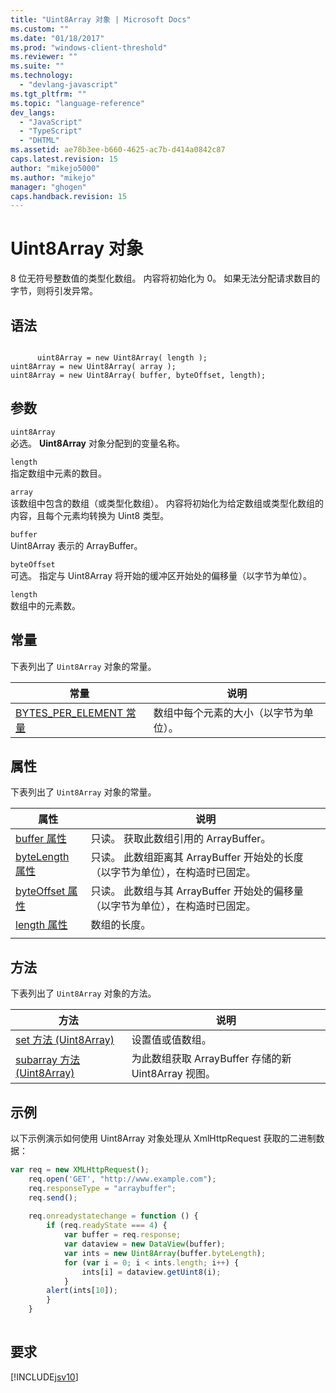 ```yaml
---
title: "Uint8Array 对象 | Microsoft Docs"
ms.custom: ""
ms.date: "01/18/2017"
ms.prod: "windows-client-threshold"
ms.reviewer: ""
ms.suite: ""
ms.technology: 
  - "devlang-javascript"
ms.tgt_pltfrm: ""
ms.topic: "language-reference"
dev_langs: 
  - "JavaScript"
  - "TypeScript"
  - "DHTML"
ms.assetid: ae78b3ee-b660-4625-ac7b-d414a0842c87
caps.latest.revision: 15
author: "mikejo5000"
ms.author: "mikejo"
manager: "ghogen"
caps.handback.revision: 15
---
```

# Uint8Array 对象
8 位无符号整数值的类型化数组。  内容将初始化为 0。  如果无法分配请求数目的字节，则将引发异常。  
  
## 语法  
  
```  
  
      uint8Array = new Uint8Array( length );  
uint8Array = new Uint8Array( array );  
uint8Array = new Uint8Array( buffer, byteOffset, length);  
```  
  
## 参数  
 `uint8Array`  
 必选。  **Uint8Array** 对象分配到的变量名称。  
  
 `length`  
 指定数组中元素的数目。  
  
 `array`  
 该数组中包含的数组（或类型化数组）。  内容将初始化为给定数组或类型化数组的内容，且每个元素均转换为 Uint8 类型。  
  
 `buffer`  
 Uint8Array 表示的 ArrayBuffer。  
  
 `byteOffset`  
 可选。  指定与 Uint8Array 将开始的缓冲区开始处的偏移量（以字节为单位）。  
  
 `length`  
 数组中的元素数。  
  
## 常量  
 下表列出了 `Uint8Array` 对象的常量。  
  
|常量|说明|  
|--------|--------|  
|[BYTES\_PER\_ELEMENT 常量](../../javascript/reference/bytes-per-element-constant-uint8array.md)|数组中每个元素的大小（以字节为单位）。|  
  
## 属性  
 下表列出了 `Uint8Array` 对象的常量。  
  
|属性|说明|  
|--------|--------|  
|[buffer 属性](../../javascript/reference/buffer-property-uint8array.md)|只读。  获取此数组引用的 ArrayBuffer。|  
|[byteLength 属性](../../javascript/reference/bytelength-property-uint8array.md)|只读。  此数组距离其 ArrayBuffer 开始处的长度（以字节为单位），在构造时已固定。|  
|[byteOffset 属性](../../javascript/reference/byteoffset-property-uint8array.md)|只读。  此数组与其 ArrayBuffer 开始处的偏移量（以字节为单位），在构造时已固定。|  
|[length 属性](../../javascript/reference/length-property-uint8array.md)|数组的长度。|  
|||  
  
## 方法  
 下表列出了 `Uint8Array` 对象的方法。  
  
|方法|说明|  
|--------|--------|  
|[set 方法 \(Uint8Array\)](../../javascript/reference/set-method-uint8array.md)|设置值或值数组。|  
|[subarray 方法 \(Uint8Array\)](../../javascript/reference/subarray-method-uint8array.md)|为此数组获取 ArrayBuffer 存储的新 Uint8Array 视图。|  
  
## 示例  
 以下示例演示如何使用 Uint8Array 对象处理从 XmlHttpRequest 获取的二进制数据：  
  
```javascript  
var req = new XMLHttpRequest();  
    req.open('GET', "http://www.example.com");  
    req.responseType = "arraybuffer";  
    req.send();  
  
    req.onreadystatechange = function () {  
        if (req.readyState === 4) {  
            var buffer = req.response;  
            var dataview = new DataView(buffer);  
            var ints = new Uint8Array(buffer.byteLength);  
            for (var i = 0; i < ints.length; i++) {  
                ints[i] = dataview.getUint8(i);  
            }  
        alert(ints[10]);  
        }  
    }  
  
```  
  
## 要求  
 [!INCLUDE[jsv10](../../javascript/reference/includes/jsv10-md.md)]